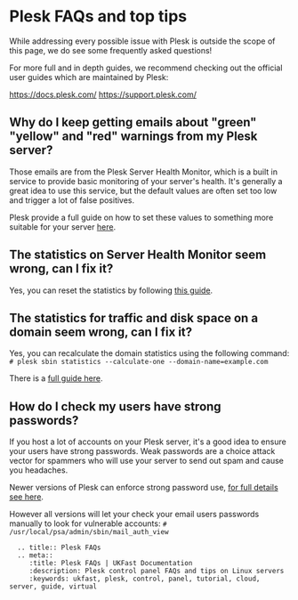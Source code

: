 # Plesk FAQs and top tips

While addressing every possible issue with Plesk is outside the scope of this page, we do see some frequently asked questions!

For more full and in depth guides, we recommend checking out the official user guides which are maintained by Plesk:

<https://docs.plesk.com/>
<https://support.plesk.com/>

## Why do I keep getting emails about "green" "yellow" and "red" warnings from my Plesk server?

Those emails are from the Plesk Server Health Monitor, which is a built in service to provide basic monitoring of your server's health. It's generally a great idea to use this service, but the default values are often set too low and trigger a lot of false positives.

Plesk provide a full guide on how to set these values to something more suitable for your server [here](https://docs.plesk.com/en-US/12.5/administrator-guide/statistics-and-monitoring/server-health-monitor.68886/).

## The statistics on Server Health Monitor seem wrong, can I fix it?

Yes, you can reset the statistics by following [this guide](https://support.plesk.com/hc/en-us/articles/213946465-Health-Monitor-displays-empty-statistics).

## The statistics for traffic and disk space on a domain seem wrong, can I fix it?

Yes, you can recalculate the domain statistics using the following command:
``#
 plesk sbin statistics --calculate-one --domain-name=example.com
``

There is a [full guide here](https://docs.plesk.com/en-US/onyx/cli-linux/using-command-line-utilities/statistics-calculating-statistics.78387/).

## How do I check my users have strong passwords?

If you host a lot of accounts on your Plesk server, it's a good idea to ensure your users have strong passwords. Weak passwords are a choice attack vector for spammers who will use your server to send out spam and cause you headaches.

Newer versions of Plesk can enforce strong password use, [for full details see here](https://docs.plesk.com/en-US/12.5/administrator-guide/plesk-administration/securing-plesk/setting-up-the-minimum-password-strength.71081/).

However all versions will let your check your email users passwords manually to look for vulnerable accounts:
``#
/usr/local/psa/admin/sbin/mail_auth_view
``

```eval_rst
  .. title:: Plesk FAQs
  .. meta::
     :title: Plesk FAQs | UKFast Documentation
     :description: Plesk control panel FAQs and tips on Linux servers
     :keywords: ukfast, plesk, control, panel, tutorial, cloud, server, guide, virtual
